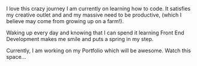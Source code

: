 I love this crazy journey I am currently on learning how to code. It satisfies my creative outlet and and my massive need to be productive, (which I believe may come from growing up on a farm!). 

Waking up every day and knowing that I can spend it learning Front End Development makes me smile and puts a spring in my step. 

Currently, I am working on my Portfolio which will be awesome. Watch this space...
